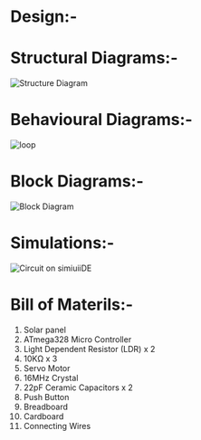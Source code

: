 # Design:-

# Structural Diagrams:-
![Structure Diagram](https://user-images.githubusercontent.com/94369223/144379307-b2729d98-7815-4977-b79d-5a541b381214.jpg)
# Behavioural Diagrams:-
![loop](https://user-images.githubusercontent.com/94369223/144379337-4e40f8a6-0ca6-4f18-bd24-937ab9ef603f.png)
# Block Diagrams:-
![Block Diagram](https://user-images.githubusercontent.com/94369223/144379406-39b06ab4-2e87-4940-9e68-b128fbf97d75.jpg)
# Simulations:-
![Circuit on simiuiiDE](https://user-images.githubusercontent.com/94369223/144380908-1cec5596-f8a7-458c-8c54-1f2afdff0ea6.jpg)
# Bill of Materils:-
1. Solar panel
2. ATmega328 Micro Controller
3. Light Dependent Resistor (LDR) x 2
4. 10KΩ x 3
5. Servo Motor
6. 16MHz Crystal
7. 22pF Ceramic Capacitors x 2
8. Push Button
9. Breadboard
10. Cardboard
11. Connecting Wires
